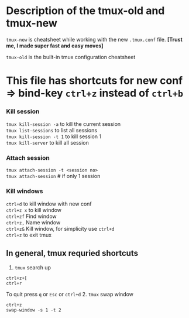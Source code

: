 # Description of the tmux-old and tmux-new
`tmux-new` is cheatsheet while working with the new `.tmux.conf` file. **[Trust me, I made super fast and easy moves]**

`tmux-old` is the built-in tmux configuration cheatsheet


# This file has shortcuts for new conf => bind-key `ctrl+z` instead of `ctrl+b`
### Kill session
`tmux kill-session -a` to kill the current session<br/>
`tmux list-sessions` to list all sessions<br/>
`tmux kill-session -t 1` to kill session 1<br/>
`tmux kill-server` to kill all session<br/>

### Attach session
`tmux attach-session -t <session no>`<br/>
`tmux attach-session` # if only 1 session<br/>

### Kill windows
`ctrl+d` to kill window with new conf<br/>
`ctrl+z x` to kill window<br/>
`ctrl+zf` Find window<br/>
`ctrl+z,` Name window<br/>
`ctrl+z&` Kill window, for simplicity use `ctrl+d`<br/>
`ctrl+z` to exit tmux <br/>

## In general, tmux requried shortcuts

1. `tmux` search up
```
ctrl+z+[
ctrl+r
```
To quit press `q` or `Esc` or `ctrl+d`
2. `tmux` swap window
```
ctrl+z
swap-window -s 1 -t 2
```

